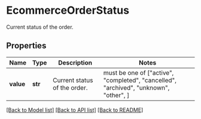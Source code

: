 # EcommerceOrderStatus

Current status of the order.

## Properties
Name | Type | Description | Notes
------------ | ------------- | ------------- | -------------
**value** | **str** | Current status of the order. |  must be one of ["active", "completed", "cancelled", "archived", "unknown", "other", ]

[[Back to Model list]](../../README.md#documentation-for-models) [[Back to API list]](../../README.md#documentation-for-api-endpoints) [[Back to README]](../../README.md)



